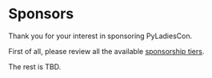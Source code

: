 # Sponsors

Thank you for your interest in sponsoring PyLadiesCon.

First of all, please review all the available [sponsorship tiers](https://2025.conference.pyladies.com/en/sponsors/).

The rest is TBD.




